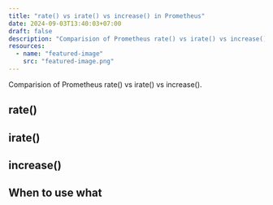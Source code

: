 ```yaml
---
title: "rate() vs irate() vs increase() in Prometheus"
date: 2024-09-03T13:40:03+07:00
draft: false
description: "Comparision of Prometheus rate() vs irate() vs increase()."
resources:
  - name: "featured-image"
    src: "featured-image.png"
---
```


Comparision of Prometheus rate() vs irate() vs increase().

<!--more-->

## rate()

## irate()

## increase()

## When to use what
